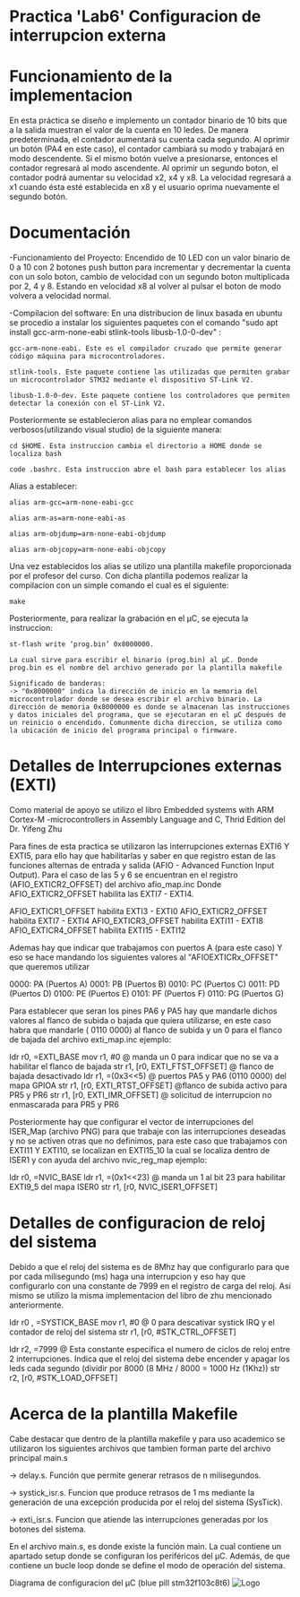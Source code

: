 
# Practica  'Lab6' Configuracion de interrupcion externa


# Funcionamiento de la implementacion

En esta práctica se diseño e implemento un contador binario de 10 bits que a la salida muestran el valor de la cuenta en 10 ledes. De manera predeterminada, el contador aumentará su
cuenta cada segundo. Al oprimir un botón (PA4 en este caso), el contador cambiará
su modo y trabajará en modo descendente. Si el mismo botón vuelve a
presionarse, entonces el contador regresará al modo ascendente.
Al oprimir un segundo boton, el contador podrá aumentar su velocidad x2, x4 y x8. La velocidad regresará a x1 cuando
ésta esté establecida en x8 y el usuario oprima nuevamente el segundo botón.


# Documentación

-Funcionamiento del Proyecto: Encendido de 10 LED con un valor binario de 0 a 10 con 2 botones push button para incrementar y decrementar la cuenta con un solo boton, cambio de velocidad con un segundo boton multiplicada por 2, 4 y 8. Estando en velocidad x8 al volver al pulsar el boton de modo volvera a velocidad normal.

-Compilacion del software: En una distribucion de linux basada en ubuntu se procedio a instalar los siguientes paquetes con el comando "sudo apt install gcc-arm-none-eabi stlink-tools
libusb-1.0-0-dev" :


    gcc-arm-none-eabi. Este es el compilador cruzado que permite generar código máquina para microcontroladores.

    stlink-tools. Este paquete contiene las utilizadas que permiten grabar un microcontrolador STM32 mediante el dispositivo ST-Link V2.

    libusb-1.0-0-dev. Este paquete contiene los controladores que permiten detectar la conexión con el ST-Link V2.

Posteriormente se establecieron alias para no emplear comandos verbosos(utilizando visual studio) de la siguiente manera:

    cd $HOME. Esta instruccion cambia el directorio a HOME donde se localiza bash

    code .bashrc. Esta instruccion abre el bash para establecer los alias


Alias a establecer:

    alias arm-gcc=arm-none-eabi-gcc

    alias arm-as=arm-none-eabi-as

    alias arm-objdump=arm-none-eabi-objdump

    alias arm-objcopy=arm-none-eabi-objcopy



Una vez establecidos los alias se utilizo una plantilla makefile proporcionada por el profesor del curso. Con dicha plantilla podemos realizar la compilacion con un simple comando el cual es el siguiente:
    
    make


Posteriormente, para realizar la grabación en el µC, se ejecuta la instruccion:

    st-flash write ‘prog.bin’ 0x8000000. 

    La cual sirve para escribir el binario (prog.bin) al µC. Donde prog.bin es el nombre del archivo generado por la plantilla makefile

    Significado de banderas:
    -> "0x8000000" indica la dirección de inicio en la memoria del microcontrolador donde se desea escribir el archivo binario. La dirección de memoria 0x8000000 es donde se almacenan las instrucciones y datos iniciales del programa, que se ejecutaran en el µC después de un reinicio o encendido. Comunmente dicha direccion, se utiliza como la ubicación de inicio del programa principal o firmware.



# Detalles de Interrupciones externas (EXTI)

Como material de apoyo se utilizo el libro Embedded systems with ARM Cortex-M -microcontrollers in Assembly Language and C, Thrid Edition del Dr. Yifeng Zhu

Para fines de esta practica se utilizaron las interrupciones externas EXTI6 Y EXTI5, para ello hay que habilitarlas y saber en que registro estan de las funciones alternas de entrada y salida (AFIO - Advanced Function Input Output). Para el caso de las 5 y 6 se encuentran en el registro  (AFIO_EXTICR2_OFFSET) del archivo afio_map.inc
Donde AFIO_EXTICR2_OFFSET habilita las EXTI7 - EXTI4. 

AFIO_EXTICR1_OFFSET habilita EXTI3 - EXTI0
AFIO_EXTICR2_OFFSET habilita EXTI7 - EXTI4
AFIO_EXTICR3_OFFSET habilita EXTI11 - EXTI8
AFIO_EXTICR4_OFFSET habilita EXTI15 - EXTI12

Ademas hay que indicar que trabajamos con puertos A (para este caso)
Y eso se hace mandando los siguientes valores al "AFIOEXTICRx_OFFSET" que queremos utilizar

0000: PA (Puertos A)
0001: PB (Puertos B)
0010: PC (Puertos C)
0011: PD (Puertos D)
0100: PE (Puertos E)
0101: PF (Puertos F)
0110: PG (Puertos G)


Para establecer que seran los pines PA6 y PA5 hay que mandarle dichos valores al flanco de subida o bajada que quiera utilizarse, en este caso habra que mandarle ( 0110 0000) al flanco de subida y un 0 para el flanco de bajada del archivo exti_map.inc ejemplo:


ldr 	r0, =EXTI_BASE
mov		r1, #0 @ manda un 0 para indicar que no se va a habilitar el flanco de bajada
str 	r1, [r0, EXTI_FTST_OFFSET] @ flanco de bajada desactivado
ldr 	r1, =(0x3<<5) @ puertos PA5 y PA6 (0110 0000) del mapa GPIOA
str		r1, [r0, EXTI_RTST_OFFSET] @flanco de subida activo para PR5 y PR6
str 	r1, [r0, EXTI_IMR_OFFSET] @ solicitud de interrupcion no enmascarada para PR5 y PR6




Posteriormente hay que configurar el vector de interrupciones del ISER_Map (archivo PNG) para que trabaje con las interrupciones deseadas y no se activen otras que no definimos, para este caso que trabajamos con EXTI11 Y EXTI10, se localizan en EXTI15_10 la cual se localiza dentro de ISER1 y con ayuda del archivo nvic_reg_map ejemplo:

ldr 	r0, =NVIC_BASE
ldr 	r1, =(0x1<<23) @ manda un 1 al bit 23 para habilitar EXTI9_5 del mapa ISER0 
str		r1, [r0, NVIC_ISER1_OFFSET]




# Detalles de configuracion de reloj del sistema

Debido a que el reloj del sistema es de 8Mhz hay que configurarlo para que por cada milisegundo (ms) haga una interrupcion y eso hay que configurarlo con una constante de 7999 en el registro de carga del reloj. Asi mismo se utilizo la misma implementacion del libro de zhu mencionado anteriormente.

ldr r0 , =SYSTICK_BASE
mov r1, #0 @ 0 para descativar systick IRQ y el contador de reloj del sistema
str r1, [r0, #STK_CTRL_OFFSET]

ldr r2, =7999 @ Esta constante especifica el numero de ciclos de reloj entre 2 interrupciones. Indica que el reloj del sistema debe encender y apagar los leds cada segundo (dividir por 8000 (8 MHz / 8000 = 1000 Hz (1Khz))
str r2, [r0, #STK_LOAD_OFFSET] 

# Acerca de la plantilla Makefile

Cabe destacar que dentro de la plantilla makefile y para uso academico se utilizaron los siguientes archivos que tambien forman parte del archivo principal main.s

-> delay.s. Función que permite generar retrasos de n milisegundos.

-> systick_isr.s. Funcion que produce retrasos de 1 ms mediante la generación de una excepción producida por el reloj del sistema (SysTick).

-> exti_isr.s. Funcion que atiende las interrupciones generadas por los botones del sistema.


En el archivo main.s, es donde existe la función main. La cual contiene un apartado setup donde se configuran los periféricos del µC. Además, de que contiene un bucle loop donde se define el modo de operación del sistema.


Diagrama de configuracion del µC (blue pill stm32f103c8t6)
![Logo](https://i.ibb.co/gdMRV5K/Diagrama-Interruption-EXTI5-6-Schmitt.png[/img][/url])    




        
